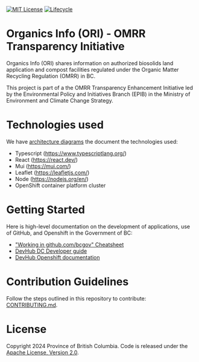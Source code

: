 [![MIT License](https://img.shields.io/github/license/bcgov/quickstart-openshift.svg)](/LICENSE.md)
[![Lifecycle](https://img.shields.io/badge/Lifecycle-Experimental-339999)](https://github.com/bcgov/repomountie/blob/master/doc/lifecycle-badges.md)

# Organics Info (ORI) - OMRR Transparency Initiative

Organics Info (ORI) shares information on authorized biosolids land application and compost facilities regulated under the Organic Matter Recycling Regulation (OMRR) in BC. 

This project is part of a the OMRR Transparency Enhancement Initiative led by the Environmental Policy and Initiatives Branch (EPIB) in the Ministry of Environment and Climate Change Strategy.

# Technologies used

We have [architecture diagrams](.diagrams/architecture) the document the technologies used:

- Typescript (https://www.typescriptlang.org/)
- React (https://react.dev/)
- Mui (https://mui.com/)
- Leaflet (https://leafletjs.com/)
- Node (https://nodejs.org/en/)
- OpenShift container platform cluster

# Getting Started

Here is high-level documentation on the development of applications, use of GitHub, and Openshift in the Government of BC: 
- ["Working in github.com/bcgov" Cheatsheet](https://github.com/bcgov/BC-Policy-Framework-For-GitHub/blob/master/BC-Gov-Org-HowTo/Cheatsheet.md)
- [DevHub DC Developer guide](https://developer.gov.bc.ca/docs/default/component/bc-developer-guide/)
- [DevHub Openshift documentation](https://developer.gov.bc.ca/docs/default/component/platform-developer-docs)

# Contribution Guidelines

Follow the steps outlined in this repository to contribute: [CONTRIBUTING.md](./CONTRIBUTING.md).

# License

Copyright 2024 Province of British Columbia. Code is released under the [Apache License, Version 2.0](./LICENSE).
